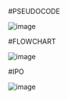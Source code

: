 #PSEUDOCODE

![image](https://github.com/user-attachments/assets/0723941b-181d-44b3-8303-9e71ed6774bb)

#FLOWCHART

![image](https://github.com/user-attachments/assets/5596cf70-47d4-4d93-bbb1-d30237b19287)

#IPO

![image](https://github.com/user-attachments/assets/89398396-3970-4d8e-8c2f-e5bb2c9e143e)
